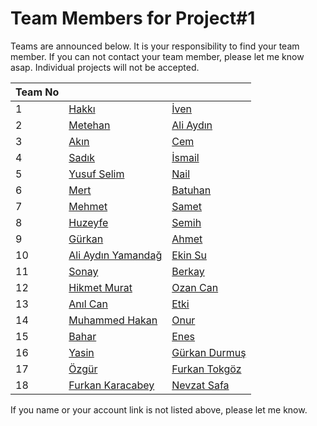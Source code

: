 # Team Members for Project#1

Teams are announced below. It is your responsibility to find your team member. 
If you can not contact your team member, please let me know asap. Individual projects will not be accepted.

| Team No 	|              	|                 	|
|---------	|--------------	|-----------------	|
| 1       	| [Hakkı](http://github.com/hakkigulcu)  	| [İven](http://github.com/ivenguzel)           	|
| 2       	| [Metehan](http://github.com/MetehanKara)  	| [Ali Aydın](http://github.com/aliaydin96)           	|
| 3       	| [Akın](http://github.com/akinsavkli)  	| [Cem](http://github.com/cemakinci)           	|
| 4       	| [Sadık](http://github.com/sadikakyar)  	| [İsmail](http://github.com/ismail-ataseven)           	|
| 5       	| [Yusuf Selim](https://github.com/yusufselimkaratas)  	| [Nail](http://github.com/nailtosun)           	|
| 6       	| [Mert](http://github.com/mertelmas)  	| [Batuhan](http://github.com/batuhan-bulbul)           	|
| 7       	| [Mehmet](http://github.com/mehmetelen)  	| [Samet](http://github.com/sametyildirima)           	|
| 8       	| [Huzeyfe](http://github.com/hhintoglu)  	| [Semih](http://github.com/semihcirkin)            	|
| 9       	| [Gürkan](http://github.com/gurkandyilmaz)  	| [Ahmet](http://github.com/nazliogluahmet)           	|
| 10       	| [Ali Aydın Yamandağ](http://github.com/aliaydinyamandag)  	| [Ekin Su](http://github.com/ekinsacin)           	|
| 11       	| [Sonay](http://github.com/sonayulukaya)  	| [Berkay](http://github.com/berkaysaglam)           	|
| 12       	| [Hikmet Murat](http://github.com/hmurat)  	| [Ozan Can](http://github.com/ozancaniyier)           	|
| 13       	| [Anıl Can](http://github.com/anilcanbudak)  	| [Etki](http://github.com/etkiacilan)           	|
| 14       	| [Muhammed Hakan](http://github.com/mhkarakaya)  	| [Onur](http://github.com/onurmetueee)          	|
| 15       	| [Bahar](http://github.com/bulbulbahar)  	|[Enes](http://github.com/enesayaz)   |
| 16       	| [Yasin](http://github.com/yasindurmaz55)  	|[Gürkan Durmuş](http://github.com/gurkandyilmaz)   |
| 17       	| [Özgür](http://github.com/ozgurerturk)  	|[Furkan Tokgöz](http://github.com/tokgozfurkan)   |
| 18       	| [Furkan Karacabey](http://github.com/fkaracabey)  	|[Nevzat Safa](http://github.com/nevzatsafasenyayla)   |

If you name or your account link is not listed above, please let me know.

